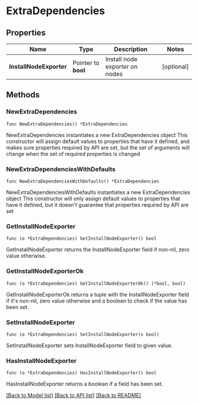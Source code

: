# ExtraDependencies

## Properties

Name | Type | Description | Notes
------------ | ------------- | ------------- | -------------
**InstallNodeExporter** | Pointer to **bool** | Install node exporter on nodes | [optional] 

## Methods

### NewExtraDependencies

`func NewExtraDependencies() *ExtraDependencies`

NewExtraDependencies instantiates a new ExtraDependencies object
This constructor will assign default values to properties that have it defined,
and makes sure properties required by API are set, but the set of arguments
will change when the set of required properties is changed

### NewExtraDependenciesWithDefaults

`func NewExtraDependenciesWithDefaults() *ExtraDependencies`

NewExtraDependenciesWithDefaults instantiates a new ExtraDependencies object
This constructor will only assign default values to properties that have it defined,
but it doesn't guarantee that properties required by API are set

### GetInstallNodeExporter

`func (o *ExtraDependencies) GetInstallNodeExporter() bool`

GetInstallNodeExporter returns the InstallNodeExporter field if non-nil, zero value otherwise.

### GetInstallNodeExporterOk

`func (o *ExtraDependencies) GetInstallNodeExporterOk() (*bool, bool)`

GetInstallNodeExporterOk returns a tuple with the InstallNodeExporter field if it's non-nil, zero value otherwise
and a boolean to check if the value has been set.

### SetInstallNodeExporter

`func (o *ExtraDependencies) SetInstallNodeExporter(v bool)`

SetInstallNodeExporter sets InstallNodeExporter field to given value.

### HasInstallNodeExporter

`func (o *ExtraDependencies) HasInstallNodeExporter() bool`

HasInstallNodeExporter returns a boolean if a field has been set.


[[Back to Model list]](../README.md#documentation-for-models) [[Back to API list]](../README.md#documentation-for-api-endpoints) [[Back to README]](../README.md)


